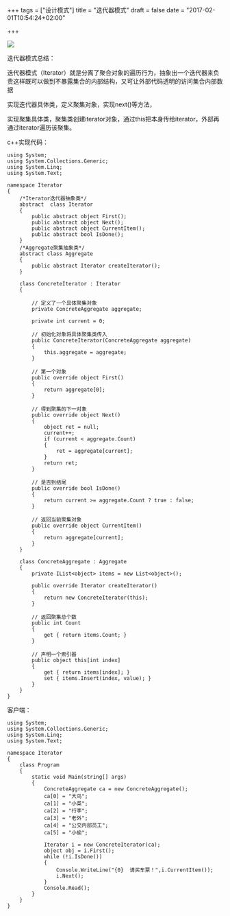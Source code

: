 +++
tags = ["设计模式"]
title = "迭代器模式"
draft = false
date = "2017-02-01T10:54:24+02:00"

+++


![](http://i.imgur.com/mhcXkGY.png)












迭代器模式总结：

迭代器模式（Iterator）就是分离了聚合对象的遍历行为，抽象出一个迭代器来负责这样既可以做到不暴露集合的内部结构，又可让外部代码透明的访问集合内部数据




实现迭代器具体类，定义聚集对象，实现next()等方法，

实现聚集具体类，聚集类创建iterator对象，通过this把本身传给iterator，外部再通过iterator遍历该聚集。


c++实现代码：


	using System;  
	using System.Collections.Generic;  
	using System.Linq;  
	using System.Text;  
	  
	namespace Iterator  
	{  
	    /*Iterator迭代器抽象类*/  
	    abstract  class Iterator  
	    {  
	        public abstract object First();  
	        public abstract object Next();  
	        public abstract object CurrentItem();  
	        public abstract bool IsDone();  
	    }  
	    /*Aggregate聚集抽象类*/  
	    abstract class Aggregate  
	    {  
	        public abstract Iterator createIterator();  
	    }  
	  
	    class ConcreteIterator : Iterator  
	    {  
	      
	        // 定义了一个具体聚集对象      
	        private ConcreteAggregate aggregate;  
	  
	        private int current = 0;  
	      
	        // 初始化对象将具体聚集类传入  
	        public ConcreteIterator(ConcreteAggregate aggregate)  
	        {  
	            this.aggregate = aggregate;  
	        }  
	  
	        // 第一个对象  
	        public override object First()  
	        {  
	            return aggregate[0];  
	        }  
	  
	        // 得到聚集的下一对象  
	        public override object Next()  
	        {  
	            object ret = null;  
	            current++;  
	            if (current < aggregate.Count)  
	            {  
	                ret = aggregate[current];  
	            }  
	            return ret;  
	        }  
	  
	        // 是否到结尾     
	        public override bool IsDone()  
	        {  
	            return current >= aggregate.Count ? true : false;  
	        }  
	  
	        // 返回当前聚集对象  
	        public override object CurrentItem()  
	        {  
	            return aggregate[current];  
	        }  
	    }  
	  
	    class ConcreteAggregate : Aggregate  
	    {  
	        private IList<object> items = new List<object>();  
	  
	        public override Iterator createIterator()  
	        {  
	            return new ConcreteIterator(this);  
	        }  
	  
	        // 返回聚集总个数  
	        public int Count  
	        {  
	            get { return items.Count; }  
	        }  
	  
	        // 声明一个索引器  
	        public object this[int index]  
	        {  
	            get { return items[index]; }  
	            set { items.Insert(index, value); }  
	        }  
	    }  
	} 


客户端：

	using System;  
	using System.Collections.Generic;  
	using System.Linq;  
	using System.Text;  
	  
	namespace Iterator  
	{  
	    class Program  
	    {  
	        static void Main(string[] args)  
	        {  
	            ConcreteAggregate ca = new ConcreteAggregate();  
	            ca[0] = "大鸟";  
	            ca[1] = "小菜";  
	            ca[2] = "行李";  
	            ca[3] = "老外";  
	            ca[4] = "公交内部员工";  
	            ca[5] = "小偷";  
	  
	            Iterator i = new ConcreteIterator(ca);  
	            object obj = i.First();  
	            while (!i.IsDone())  
	            {  
	                Console.WriteLine("{0}  请买车票！",i.CurrentItem());  
	                i.Next();  
	            }  
	            Console.Read();  
	        }  
	    }  
	}  


